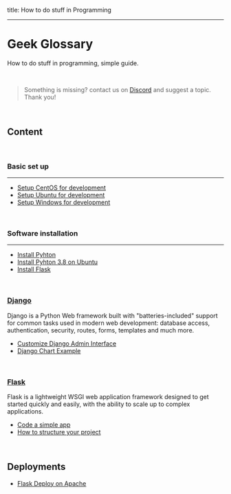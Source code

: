 title: How to do stuff in Programming

---

# Geek Glossary

How to do stuff in programming, simple guide. 

<br />

> Something is missing? contact us on [Discord](https://discord.gg/fZC6hup) and suggest a topic. Thank you!

<br />

## Content

<br />

### Basic set up
---

- [Setup CentOS for development](/how-to/setup-centos-for-development/)
- [Setup Ubuntu for development](/how-to/setup-ubuntu-for-development/)
- [Setup Windows for development](/how-to/setup-windows-for-development/)

<br />

### Software installation
---

- [Install Pyhton](/how-to/install-python/)
- [Install Pyhton 3.8 on Ubuntu](/how-to/install-python38-ubuntu/)
- [Install Flask](/how-to/install-flask/)

<br />


### [Django](/what-is/django/)

Django is a Python Web framework built with "batteries-included" support for common tasks used in modern web development: database access, authentication, security, routes, forms, templates and much more.

- [Customize Django Admin Interface](./django-admin-customization/)
- [Django Chart Example](./django-chart-example/)

<br />

### [Flask](/what-is/flask/)

Flask is a lightweight WSGI web application framework designed to get started quickly and easily, with the ability to scale up to complex applications.

- [Code a simple app](./flask-code-simple-app/)
- [How to structure your project](./flask-structure-your-project/)

<br />

## Deployments

- [Flask Deploy on Apache](/how-to/flask-apache-centos-virtualenv-minimal-configuration/)

